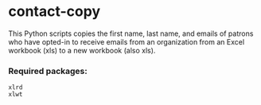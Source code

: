 # contact-copy

This Python scripts copies the first name, last name, and emails of patrons who
have opted-in to receive emails from an organization from an Excel workbook (xls)
to a new workbook (also xls).

### Required packages:
```
xlrd
xlwt
```
